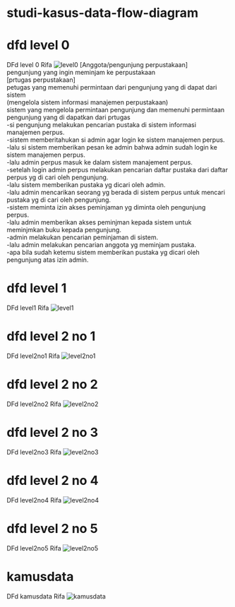 # studi-kasus-data-flow-diagram
# dfd level 0
DFd level 0 Rifa 
![level0](img/Ripa.jpg)
[Anggota/pengunjung perpustakaan] <br> pengunjung yang ingin meminjam ke perpustakaan
<br>
[prtugas perpustakaan] <br> petugas yang memenuhi permintaan dari pengunjung yang di dapat dari sistem
<br>
(mengelola sistem informasi manajemen perpustakaan) <br> sistem yang mengelola permintaan pengunjung dan 
memenuhi permintaan pengunjung yang di dapatkan dari prtugas
<br>
-si pengunjung melakukan pencarian pustaka di sistem informasi
 manajemen perpus.<br>
-sistem memberitahukan si admin agar login ke sistem manajemen
 perpus.<br>
-lalu si sistem memberikan pesan ke admin bahwa admin sudah login 
 ke sistem manajemen perpus.<br>
-lalu admin perpus masuk ke dalam sistem manajement perpus.<br>
-setelah login admin perpus melakukan pencarian daftar pustaka
 dari daftar perpus yg di cari oleh pengunjung.<br>
-lalu sistem memberikan pustaka yg dicari oleh admin.<br>
-lalu admin mencarikan seorang yg berada di sistem perpus
 untuk mencari pustaka yg di cari oleh pengunjung.<br>
-sistem meminta izin akses peminjaman yg diminta oleh pengunjung perpus.<br>
-lalu admin memberikan akses peminjman kepada sistem untuk meminjmkan buku 
 kepada pengunjung.<br>
-admin melakukan pencarian peminjaman di sistem.<br>
-lalu admin melakukan pencarian anggota yg meminjam pustaka.<br>
-apa bila sudah ketemu sistem memberikan pustaka yg dicari oleh pengunjung 
 atas izin admin.<br>

# dfd level 1
DFd level1 Rifa
![level1](img/Rip.jpg)

# dfd level 2 no 1
DFd level2no1 Rifa
![level2no1](img/ke-1-lvl-2.jpg)

# dfd level 2 no 2
DFd level2no2 Rifa
![level2no2](img/ke-2.jpeg)

# dfd level 2 no 3
DFd level2no3 Rifa
![level2no3](img/ke-3.jpeg)

# dfd level 2 no 4
DFd level2no4 Rifa
![level2no4](img/baru.jpeg)

# dfd level 2 no 5
DFd level2no5 Rifa
![level2no5](img/petugas.jpeg)

# kamusdata
DFd kamusdata Rifa
![kamusdata](img/kamusdataasli.jpeg) 